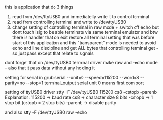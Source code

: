 this is application that do 3 things
1) read from /dev/ttyUSB0 and immediatelly write it to control terminal
2) read from controlling terminal and write to /dev/ttyUSB0
3) change setting of controlling terminal in raw mode + switch off echo but dont touch isig to be able terminate via same terminal emulator
   and btw there is handler that on exit restore all terminal setting that was before start of this application
   and this "transparent" mode is needed to avoid echo and line discipline and get ALL bytes that controlling terminal get - so just pass except that relate to signals

dont forget that on /dev/ttyUSB0 terminal driver make raw and -echo mode - also that it pass data without any holding it

setting for serial in grub 
serial --unit=0 --speed=115200 --word=8 --parity=no --stop=1
terminal_output serial
unit 0 means first com port

setting of ttyUSB0 driver
stty -F /dev/ttyUSB0 115200 cs8 -cstopb -parenb
Explanation:
   115200 → baud rate
   cs8 → character size 8 bits
   -cstopb → 1 stop bit (cstopb = 2 stop bits)
   -parenb → disable parity

and also 
stty -F /dev/ttyUSB0 raw -echo
